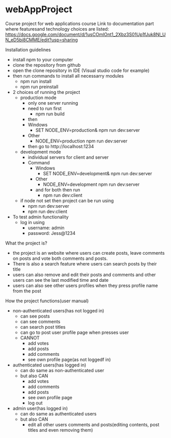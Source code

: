 # webAppProject
Course project for web applications course
Link to documentation  part where featuresand technology choices are listed:
https://docs.google.com/document/d/1usCOmlOnt1_2Xbz3S01Up1fJuk8NI_UN_eD5bi8CMME/edit?usp=sharing


Installation guidelines
  - install npm to your computer
  - clone the repository from github
  - open the clone repository in IDE (Visual studio code for example)
  - then run commands to install all necessarry modules
    -   npm run install
    -   npm run preinstall 
  - 2 choices of running the project
    - production mode
      - only one server running
      - need to run first
        - npm run build 
      -  then 
        - Windows
          - SET NODE_ENV=production& npm run dev:server
        - Other
          - NODE_ENV=production npm run dev:server
      - then go to http://localhost:1234 
    - development mode
      - individual servers for client and server
      - Command
        - Windows
          - SET NODE_ENV=development& npm run dev:server
        - Other
          - NODE_ENV=development npm run dev:server
        - and for both then run
          - npm run dev:client
    - if node not set then project can be run using
      - npm run dev:server
      - npm run dev:client
  - To test admin functionality
    - log in using
        - username: admin
        - password: Jess@1234


What the project is?
  - the project is an website where users can create posts, leave comments on posts and vote both comments and posts.
  - There is also a search feature where users can search posts by their title
  - users can also remove and edit their posts and comments and other users can see the last modified time and date
  - users can also see other users profiles when they press profile name from the post

How the project functions(user manual)
  - non-authenticated users(has not logged in)
      - can see posts
      - can see comments
      - can search post titles
      - can go to post user profile page when presses user
      - CANNOT
         - add votes
         - add posts
         - add comments
         - see own profile page(as not loggedf in)
  - authenticated users(has logged in)
    - can do same as non-authenticated user
    - but also CAN
       - add votes
       - add comments
       - add posts
       - see own profile page
       - log out
  - admin user(has logged in)
    - can do same as authenticated users
    - but also CAN
      - edit all other users comments and posts(editing contents, post titles and even removing them)
       
    





